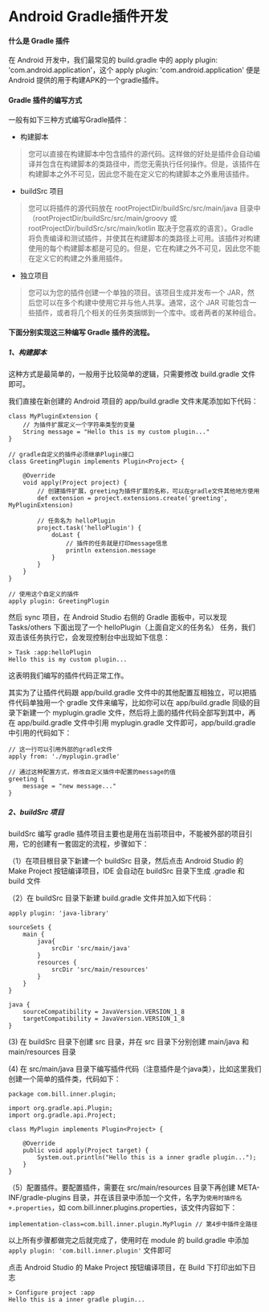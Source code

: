 # Android Gradle插件开发

#### 什么是 Gradle 插件

在 Android 开发中，我们最常见的 build.gradle 中的 apply plugin: 'com.android.application'，这个 apply plugin: 'com.android.application' 便是 Android 提供的用于构建APK的一个gradle插件。


#### Gradle 插件的编写方式

一般有如下三种方式编写Gradle插件：

- 构建脚本

> 您可以直接在构建脚本中包含插件的源代码。这样做的好处是插件会自动编译并包含在构建脚本的类路径中，而您无需执行任何操作。但是，该插件在构建脚本之外不可见，因此您不能在定义它的构建脚本之外重用该插件。

- buildSrc 项目

> 您可以将插件的源代码放在 rootProjectDir/buildSrc/src/main/java 目录中（rootProjectDir/buildSrc/src/main/groovy 或 rootProjectDir/buildSrc/src/main/kotlin 取决于您喜欢的语言）。Gradle 将负责编译和测试插件，并使其在构建脚本的类路径上可用。该插件对构建使用的每个构建脚本都是可见的。但是，它在构建之外不可见，因此您不能在定义它的构建之外重用插件。

- 独立项目

> 您可以为您的插件创建一个单独的项目。该项目生成并发布一个 JAR，然后您可以在多个构建中使用它并与他人共享。通常，这个 JAR 可能包含一些插件，或者将几个相关的任务类捆绑到一个库中。或者两者的某种组合。


#### 下面分别实现这三种编写 Gradle 插件的流程。


##### 1、构建脚本

这种方式是最简单的，一般用于比较简单的逻辑，只需要修改 build.gradle 文件即可。

我们直接在新创建的 Android 项目的 app/build.gradle 文件末尾添加如下代码：

```
class MyPluginExtension {
	// 为插件扩展定义一个字符串类型的变量
    String message = "Hello this is my custom plugin..."
}

// gradle自定义的插件必须继承Plugin接口
class GreetingPlugin implements Plugin<Project> {

    @Override
    void apply(Project project) {
    	// 创建插件扩展，greeting为插件扩展的名称，可以在gradle文件其他地方使用
        def extension = project.extensions.create('greeting', MyPluginExtension)

        // 任务名为 helloPlugin
        project.task('helloPlugin') {
            doLast {
            	// 插件的任务就是打印message信息
                println extension.message
            }
        }
    }
}

// 使用这个自定义的插件
apply plugin: GreetingPlugin
```

然后 sync 项目，在 Android Studio 右侧的 Gradle 面板中，可以发现 Tasks/others 下面出现了一个 helloPlugin（上面自定义的任务名） 任务，我们双击该任务执行它，会发现控制台中出现如下信息：

```
> Task :app:helloPlugin
Hello this is my custom plugin...
```

这表明我们编写的插件代码正常工作。

其实为了让插件代码跟 app/build.gradle 文件中的其他配置互相独立，可以把插件代码单独用一个 gradle 文件来编写，比如你可以在 app/build.gradle 同级的目录下新建一个 myplugin.gradle 文件，然后将上面的插件代码全部写到其中，再在 app/build.gradle 文件中引用 myplugin.gradle 文件即可，app/build.gradle 中引用的代码如下：

```
// 这一行可以引用外部的gradle文件
apply from: './myplugin.gradle'

// 通过这种配置方式，修改自定义插件中配置的message的值
greeting {
    message = "new message..."
}
```

##### 2、buildSrc 项目

buildSrc 编写 gradle 插件项目主要也是用在当前项目中，不能被外部的项目引用，它的创建有一套固定的流程，步骤如下：

（1）在项目根目录下新建一个 buildSrc 目录，然后点击 Android Studio 的 Make Project 按钮编译项目，IDE 会自动在 buildSrc 目录下生成 .gradle 和 build 文件

（2）在 buildSrc 目录下新建 build.gradle 文件并加入如下代码：

```
apply plugin: 'java-library'

sourceSets {
    main {
        java{
            srcDir 'src/main/java'
        }
        resources {
            srcDir 'src/main/resources'
        }
    }
}

java {
    sourceCompatibility = JavaVersion.VERSION_1_8
    targetCompatibility = JavaVersion.VERSION_1_8
}
```
(3) 在 buildSrc 目录下创建 src 目录，并在 src 目录下分别创建 main/java 和 main/resources 目录

(4) 在 src/main/java 目录下编写插件代码（注意插件是个java类），比如这里我们创建一个简单的插件类，代码如下：

```
package com.bill.inner.plugin;

import org.gradle.api.Plugin;
import org.gradle.api.Project;

class MyPlugin implements Plugin<Project> {

    @Override
    public void apply(Project target) {
        System.out.println("Hello this is a inner gradle plugin...");
    }
}
```

（5）配置插件。要配置插件，需要在 src/main/resources 目录下再创建 META-INF/gradle-plugins 目录，并在该目录中添加一个文件，名字为`使用时插件名+.properties`，如 com.bill.inner.plugins.properties，该文件内容如下：

```
implementation-class=com.bill.inner.plugin.MyPlugin // 第4步中插件全路径
```

以上所有步骤都做完之后就完成了，使用时在 module 的 build.gradle 中添加 `apply plugin: 'com.bill.inner.plugin'` 文件即可

点击 Android Studio 的 Make Project 按钮编译项目，在 Build 下打印出如下日志

```
> Configure project :app
Hello this is a inner gradle plugin...
```